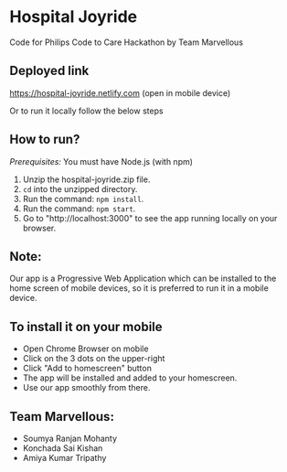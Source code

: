 # Hospital Joyride

Code for Philips Code to Care Hackathon by Team Marvellous

## Deployed link

https://hospital-joyride.netlify.com
(open in mobile device)

Or to run it locally follow the below steps

## How to run?

_Prerequisites:_ You must have Node.js (with npm)

1. Unzip the hospital-joyride.zip file.
2. `cd` into the unzipped directory.
3. Run the command: `npm install`.
4. Run the command: `npm start`.
5. Go to "http://localhost:3000" to see the app running locally on your browser.

## Note:

Our app is a Progressive Web Application which can be installed to the home screen of mobile devices, so it is preferred to run it in a mobile device.

## To install it on your mobile

- Open Chrome Browser on mobile
- Click on the 3 dots on the upper-right
- Click "Add to homescreen" button
- The app will be installed and added to your homescreen.
- Use our app smoothly from there.

## Team Marvellous:

- Soumya Ranjan Mohanty
- Konchada Sai Kishan
- Amiya Kumar Tripathy
